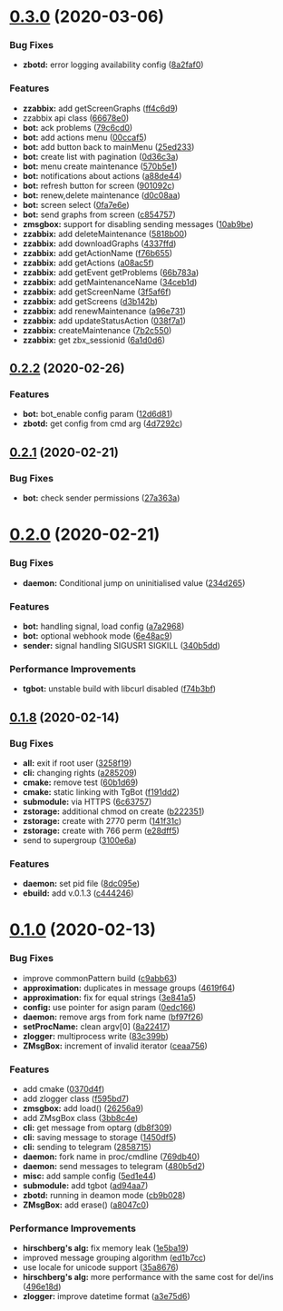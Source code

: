 # [0.3.0](https://github.com/DanteG41/zbot/compare/v0.2.2...v) (2020-03-06)


### Bug Fixes

* **zbotd:** error logging availability config ([8a2faf0](https://github.com/DanteG41/zbot/commit/8a2faf06cd5cfb9b551d67edee47d7b9b4ca6184))


### Features

* **zzabbix:** add getScreenGraphs ([ff4c6d9](https://github.com/DanteG41/zbot/commit/ff4c6d92023e918df40f3f2e067006f75f594949))
* zzabbix api class ([66678e0](https://github.com/DanteG41/zbot/commit/66678e0ac6f3860e141bb6e4ab6e4f2188ab4210))
* **bot:** ack problems ([79c6cd0](https://github.com/DanteG41/zbot/commit/79c6cd077c559a257b8ae91e1c99f3c8b201bc95))
* **bot:** add actions menu ([00ccaf5](https://github.com/DanteG41/zbot/commit/00ccaf5b4f5b39fb8e307bc3ca96cb3374c57309))
* **bot:** add button back to mainMenu ([25ed233](https://github.com/DanteG41/zbot/commit/25ed233c9fa959f8ff9a37bab82b563dbed983f7))
* **bot:** create list with pagination ([0d36c3a](https://github.com/DanteG41/zbot/commit/0d36c3ade1be0846d72c8ee8de54474f9462ec04))
* **bot:** menu create maintenance ([570b5e1](https://github.com/DanteG41/zbot/commit/570b5e1df9ccd15538eb1e6cbd3a0f4d38f794ac))
* **bot:** notifications about actions ([a88de44](https://github.com/DanteG41/zbot/commit/a88de442ef4ba04770dc96370309b04e46fd0e10))
* **bot:** refresh button for screen ([901092c](https://github.com/DanteG41/zbot/commit/901092cf2839a6e04c50ef3ef75ec2c4b99be7f8))
* **bot:** renew,delete maintenance ([d0c08aa](https://github.com/DanteG41/zbot/commit/d0c08aa7468634168932985e9fff954b11cd1dc0))
* **bot:** screen select ([0fa7e6e](https://github.com/DanteG41/zbot/commit/0fa7e6efd030333d154cb713ed116135a20c8db5))
* **bot:** send graphs from screen ([c854757](https://github.com/DanteG41/zbot/commit/c8547572dab19077b082a208d2918bb701875bba))
* **zmsgbox:** support for disabling sending messages ([10ab9be](https://github.com/DanteG41/zbot/commit/10ab9be193351bb4d563f6e5115b347e9e106fcb))
* **zzabbix:** add deleteMaintenance ([5818b00](https://github.com/DanteG41/zbot/commit/5818b00cb364d86f40f6fb8a2d1497b4c317e83e))
* **zzabbix:** add downloadGraphs ([4337ffd](https://github.com/DanteG41/zbot/commit/4337ffdf62b97bf821853a56704c09063a92f8e6))
* **zzabbix:** add getActionName ([f76b655](https://github.com/DanteG41/zbot/commit/f76b65580070f45ec18b09993929973640797ac5))
* **zzabbix:** add getActions ([a08ac5f](https://github.com/DanteG41/zbot/commit/a08ac5f2b720d1ee88a9962cc77d6efff5adcce7))
* **zzabbix:** add getEvent getProblems ([66b783a](https://github.com/DanteG41/zbot/commit/66b783a8a590e828de4db231d87df5edbb52cb85))
* **zzabbix:** add getMaintenanceName ([34ceb1d](https://github.com/DanteG41/zbot/commit/34ceb1d2608091780193574f717296104762ead3))
* **zzabbix:** add getScreenName ([3f5af6f](https://github.com/DanteG41/zbot/commit/3f5af6f3dc873a6b7592b130733303febbe9902e))
* **zzabbix:** add getScreens ([d3b142b](https://github.com/DanteG41/zbot/commit/d3b142baf868a78cd41ee4e89540c5a389ecbc12))
* **zzabbix:** add renewMaintenance ([a96e731](https://github.com/DanteG41/zbot/commit/a96e73151a58f03c898741146cbc1f595fefa6e4))
* **zzabbix:** add updateStatusAction ([038f7a1](https://github.com/DanteG41/zbot/commit/038f7a19493d69ab753d0dad3cfdf2d95c0d4edd))
* **zzabbix:** createMaintenance ([7b2c550](https://github.com/DanteG41/zbot/commit/7b2c550056331a376c1928ed1dc5e8c71760afba))
* **zzabbix:** get zbx_sessionid ([6a1d0d6](https://github.com/DanteG41/zbot/commit/6a1d0d6d4eae6cae416389626a5b336e54c2038b))



## [0.2.2](https://github.com/DanteG41/zbot/compare/v0.2.1...v0.2.2) (2020-02-26)


### Features

* **bot:** bot_enable config param ([12d6d81](https://github.com/DanteG41/zbot/commit/12d6d81ca4985d4b367c02893d85875b317c13c8))
* **zbotd:** get config from cmd arg ([4d7292c](https://github.com/DanteG41/zbot/commit/4d7292ca21329d0aa7adf48bc8f64b89e1bd6ff3))



## [0.2.1](https://github.com/DanteG41/zbot/compare/v0.2.0...v0.2.1) (2020-02-21)


### Bug Fixes

* **bot:** check sender permissions ([27a363a](https://github.com/DanteG41/zbot/commit/27a363aaabea57f7a26a78195fe4a34e188ce236))



# [0.2.0](https://github.com/DanteG41/zbot/compare/v0.1.8...v0.2.0) (2020-02-21)


### Bug Fixes

* **daemon:** Conditional jump on uninitialised value ([234d265](https://github.com/DanteG41/zbot/commit/234d2652c41e66f5dd332413cbb5f9eb87daddce))


### Features

* **bot:** handling signal, load config ([a7a2968](https://github.com/DanteG41/zbot/commit/a7a29689bd9e892eaa8af8a00d45b0395eaaaad8))
* **bot:** optional webhook mode ([6e48ac9](https://github.com/DanteG41/zbot/commit/6e48ac911282baa32a39a70718a827fde818e5d6))
* **sender:** signal handling SIGUSR1 SIGKILL ([340b5dd](https://github.com/DanteG41/zbot/commit/340b5dd093a6457b21fadd5aafca071ca21141a6))


### Performance Improvements

* **tgbot:** unstable build with libcurl disabled ([f74b3bf](https://github.com/DanteG41/zbot/commit/f74b3bf3618cb14bad397b72ff8be1dc6d47cc62))



## [0.1.8](https://github.com/DanteG41/zbot/compare/v0.1.0...v0.1.8) (2020-02-14)


### Bug Fixes

* **all:** exit if root user ([3258f19](https://github.com/DanteG41/zbot/commit/3258f1971a35e883d38723113d0f87c9b2e4b810))
* **cli:** changing rights ([a285209](https://github.com/DanteG41/zbot/commit/a285209abd778d203968cf36f646d9dfe2af93f9))
* **cmake:** remove test ([60b1d69](https://github.com/DanteG41/zbot/commit/60b1d698535bc349241fec69f984a715c7cd6591))
* **cmake:** static linking with TgBot ([f191dd2](https://github.com/DanteG41/zbot/commit/f191dd242901cfa0ddc5ab50d903c140ca4db91c))
* **submodule:** via HTTPS ([6c63757](https://github.com/DanteG41/zbot/commit/6c63757a76b894ce9c29e3839309b12a8502887d))
* **zstorage:** additional chmod on create ([b222351](https://github.com/DanteG41/zbot/commit/b222351e169fcfee735d66550e00b9f1fd0de6cf))
* **zstorage:** create with 2770 perm ([141f31c](https://github.com/DanteG41/zbot/commit/141f31c9f283f537108ae56dc74b5f15adaa59fd))
* **zstorage:** create with 766 perm ([e28dff5](https://github.com/DanteG41/zbot/commit/e28dff5d81bcbaeeaf4d5f97aadf4da96bdc9754))
* send to supergroup ([3100e6a](https://github.com/DanteG41/zbot/commit/3100e6a93a14f05afb1920e572351f2c53eeadbb))


### Features

* **daemon:** set pid file ([8dc095e](https://github.com/DanteG41/zbot/commit/8dc095e3cc786557846ab9f384f578f97ad8c316))
* **ebuild:** add v.0.1.3 ([c444246](https://github.com/DanteG41/zbot/commit/c444246d439abac1ede5436941aebb93548c4e22))



# [0.1.0](https://github.com/DanteG41/zbot/compare/3bb8c4efa0c9e2c6609e4f494da6bba05e9aad5c...v0.1.0) (2020-02-13)


### Bug Fixes

* improve commonPattern build ([c9abb63](https://github.com/DanteG41/zbot/commit/c9abb6390fde4b9b168d8283bc3a81bd2d576a9e))
* **approximation:** duplicates in message groups ([4619f64](https://github.com/DanteG41/zbot/commit/4619f64851765b456b2edc4b3138b1971b6f27ec))
* **approximation:** fix for equal strings ([3e841a5](https://github.com/DanteG41/zbot/commit/3e841a5139c4320a1bf62d113f9159768240598a))
* **config:** use pointer for asign param ([0edc166](https://github.com/DanteG41/zbot/commit/0edc166dfc54137ed6da81ab9e16763db1a3d3c7))
* **daemon:** remove args from fork name ([bf97f26](https://github.com/DanteG41/zbot/commit/bf97f26f018a7affb084472fbc64efe7364aad34))
* **setProcName:** clean argv[0] ([8a22417](https://github.com/DanteG41/zbot/commit/8a2241724ba24cfa740a802f565319312a80b280))
* **zlogger:** multiprocess write ([83c399b](https://github.com/DanteG41/zbot/commit/83c399b680f6bb4d3e03e0bca1436e0be013296a))
* **ZMsgBox:** increment of invalid iterator ([ceaa756](https://github.com/DanteG41/zbot/commit/ceaa756e373764bd045a58049426521f78bb1fe1))


### Features

* add cmake ([0370d4f](https://github.com/DanteG41/zbot/commit/0370d4f78d3387fdc5ad23163757cd27bf312b48))
* add zlogger class ([f595bd7](https://github.com/DanteG41/zbot/commit/f595bd7be43480313aa95096716acf67de49d1dc))
* **zmsgbox:** add load() ([26256a9](https://github.com/DanteG41/zbot/commit/26256a9bed16967d93d7a05b870e23609120d0cc))
* add ZMsgBox class ([3bb8c4e](https://github.com/DanteG41/zbot/commit/3bb8c4efa0c9e2c6609e4f494da6bba05e9aad5c))
* **cli:** get message from optarg ([db8f309](https://github.com/DanteG41/zbot/commit/db8f309b4c42309cc4ea4f892ee8f00ee874efb0))
* **cli:** saving message to storage ([1450df5](https://github.com/DanteG41/zbot/commit/1450df5af1ad8a20a997c2ee6a0fa9e426568d35))
* **cli:** sending to telegram ([2858715](https://github.com/DanteG41/zbot/commit/2858715f12d337f2d2e1132862f61c35c9d8bfb3))
* **daemon:** fork name in proc/cmdline ([769db40](https://github.com/DanteG41/zbot/commit/769db40679522f50eb7fe628d3b16b1f28c268d9))
* **daemon:** send messages to telegram ([480b5d2](https://github.com/DanteG41/zbot/commit/480b5d2dbb2a8f786b6bc31b4d9da5a226b1f146))
* **misc:** add sample config ([5ed1e44](https://github.com/DanteG41/zbot/commit/5ed1e44f7fe31da7717e772e61a6f61d2ef682c1))
* **submodule:** add tgbot ([ad94aa7](https://github.com/DanteG41/zbot/commit/ad94aa741cc9359329f87e28f55891924743bf9a))
* **zbotd:** running in deamon mode ([cb9b028](https://github.com/DanteG41/zbot/commit/cb9b028ea9dd639e1871e8524d68c40f4db4af79))
* **ZMsgBox:** add erase() ([a8047c0](https://github.com/DanteG41/zbot/commit/a8047c0f6f276c1ef5cfcb381494a6772e41551f))


### Performance Improvements

* **hirschberg's alg:** fix memory leak ([1e5ba19](https://github.com/DanteG41/zbot/commit/1e5ba1990d3dc01642171a6e3215295d6da3f6dc))
* improved message grouping algorithm ([ed1b7cc](https://github.com/DanteG41/zbot/commit/ed1b7cc06835be7e7952107caf13a4e2788ad8d1))
* use locale for unicode support ([35a8676](https://github.com/DanteG41/zbot/commit/35a867694b1af4f991702431e158653131e7e14c))
* **hirschberg's alg:** more performance with the same cost for del/ins ([496e18d](https://github.com/DanteG41/zbot/commit/496e18da044667c06473c3ab0da7bfa190ba9748))
* **zlogger:** improve datetime format ([a3e75d6](https://github.com/DanteG41/zbot/commit/a3e75d6cb73f1bc399e1d168050577e5aad01ec6))



